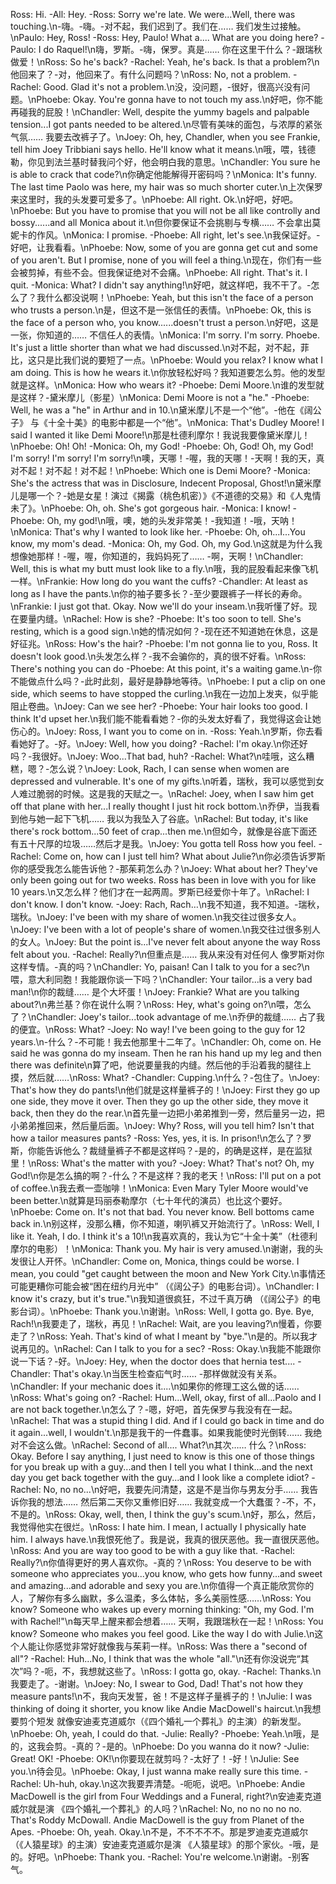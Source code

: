 Ross: Hi. -All: Hey. -Ross: Sorry we're late. We were...Well, there was touching.\n-嗨。-嗨。-对不起，我们迟到了。我们在…… 我们发生过接触。\nPaulo: Hey, Ross! -Ross: Hey, Paulo! What a.... What are you doing here? -Paulo: I do Raquel!\n嗨，罗斯。-嗨，保罗。真是…… 你在这里干什么？-跟瑞秋做爱！\nRoss: So he's back? -Rachel: Yeah, he's back. Is that a problem?\n他回来了？-对，他回来了。有什么问题吗？\nRoss: No, not a problem. -Rachel: Good. Glad it's not a problem.\n没，没问题，-很好，很高兴没有问题。\nPhoebe: Okay. You're gonna have to not touch my ass.\n好吧，你不能再碰我的屁股！\nChandler: Well, despite the yummy bagels and palpable tension...I got pants needed to be altered.\n尽管有美味的面包，与浓厚的紧张气氛…… 我要去改裤子了。\nJoey: Oh, hey, Chandler, when you see Frankie, tell him Joey Tribbiani says hello. He'll know what it means.\n哦，喂，钱德勒，你见到法兰基时替我问个好，他会明白我的意思。\nChandler: You sure he is able to crack that code?\n你确定他能解得开密码吗？\nMonica: It's funny. The last time Paolo was here, my hair was so much shorter cuter.\n上次保罗来这里时，我的头发要可爱多了。\nPhoebe: All right. Ok.\n好吧，好吧。\nPhoebe: But you have to promise that you will not be all like controlly and bossy......and all Monica about it.\n但你要保证不会挑剔与专横…… 不会拿出莫妮卡的作风。\nMonica: I promise. -Phoebe: All right, let's see.\n我保证好。-好吧，让我看看。\nPhoebe: Now, some of you are gonna get cut and some of you aren't. But I promise, none of you will feel a thing.\n现在，你们有一些会被剪掉，有些不会。但我保证绝对不会痛。\nPhoebe: All right. That's it. I quit. -Monica: What? I didn't say anything!\n好吧，就这样吧，我不干了。-怎么了？我什么都没说啊！\nPhoebe: Yeah, but this isn't the face of a person who trusts a person.\n是，但这不是一张信任的表情。\nPhoebe: Ok, this is the face of a person who, you know......doesn't trust a person.\n好吧，这是一张，你知道的…… 不信任人的表情。\nMonica: I'm sorry. I'm sorry. Phoebe. It's just a little shorter than what we had discussed.\n对不起，对不起，菲比，这只是比我们说的要短了一点。\nPhoebe: Would you relax? I know what I am doing. This is how he wears it.\n你放轻松好吗？我知道要怎么剪。他的发型就是这样。\nMonica: How who wears it? -Phoebe: Demi Moore.\n谁的发型就是这样？-黛米摩儿（影星）\nMonica: Demi Moore is not a "he." -Phoebe: Well, he was a "he" in Arthur and in 10.\n黛米摩儿不是一个“他”。-他在《阔公子》 与《十全十美》的电影中都是一个“他”。\nMonica: That's Dudley Moore! I said I wanted it like Demi Moore!\n那是杜德利摩尔！我说我要像黛米摩儿！\nPhoebe: Oh! Oh! -Monica: Oh, my God! -Phoebe: Oh, God! Oh, my God! I'm sorry! I'm sorry! I'm sorry!\n噢，天哪！-喔，我的天哪！-天啊！我的天，真对不起！对不起！对不起！\nPhoebe: Which one is Demi Moore? -Monica: She's the actress that was in Disclosure, Indecent Proposal, Ghost!\n黛米摩儿是哪一个？-她是女星！演过《揭露（桃色机密）》《不道德的交易》和《人鬼情未了》。\nPhoebe: Oh, oh. She's got gorgeous hair. -Monica: I know! -Phoebe: Oh, my god!\n哦，噢，她的头发非常美！-我知道！-哦，天呐！\nMonica: That's why I wanted to look like her. -Phoebe: Oh, oh...I...You know, my mom's dead. -Monica: Oh, my God. Oh, my God.\n这就是为什么我想像她那样！-喔，喔，你知道的，我妈妈死了…… -啊，天啊！\nChandler: Well, this is what my butt must look like to a fly.\n哦，我的屁股看起来像飞机一样。\nFrankie: How long do you want the cuffs? -Chandler: At least as long as I have the pants.\n你的袖子要多长？-至少要跟裤子一样长的寿命。\nFrankie: I just got that. Okay. Now we'll do your inseam.\n我听懂了好。现在要量内缝。\nRachel: How is she? -Phoebe: It's too soon to tell. She's resting, which is a good sign.\n她的情况如何？-现在还不知道她在休息，这是好征兆。\nRoss: How's the hair? -Phoebe: I'm not gonna lie to you, Ross. It doesn't look good.\n头发怎么样？-我不会骗你的，真的很不好看。\nRoss: There's nothing you can do -Phoebe: At this point, it's a waiting game.\n-你不能做点什么吗？-此时此刻，最好是静静地等待。\nPhoebe: I put a clip on one side, which seems to have stopped the curling.\n我在一边加上发夹，似乎能阻止卷曲。\nJoey: Can we see her? -Phoebe: Your hair looks too good. I think It'd upset her.\n我们能不能看看她？-你的头发太好看了，我觉得这会让她伤心的。\nJoey: Ross, I want you to come on in. -Ross: Yeah.\n罗斯，你去看看她好了。-好。\nJoey: Well, how you doing? -Rachel: I'm okay.\n你还好吗？-我很好。\nJoey: Woo...That bad, huh? -Rachel: What?\n哇哦，这么糟糕，嗯？-怎么说？\nJoey: Look, Rach, I can sense when women are depressed and vulnerable. It's one of my gifts.\n听着，瑞秋，我可以感觉到女人难过脆弱的时候。这是我的天赋之一。\nRachel: Joey, when I saw him get off that plane with her...I really thought I just hit rock bottom.\n乔伊，当我看到他与她一起下飞机…… 我以为我坠入了谷底。\nRachel: But today, it's like there's rock bottom...50 feet of crap...then me.\n但如今，就像是谷底下面还有五十尺厚的垃圾……然后才是我。\nJoey: You gotta tell Ross how you feel. -Rachel: Come on, how can I just tell him? What about Julie?\n你必须告诉罗斯你的感受我怎么能告诉他？-那茱莉怎么办？\nJoey: What about her? They've only been going out for two weeks. Ross has been in love with you for like 10 years.\n又怎么样？他们才在一起两周。罗斯已经爱你十年了。\nRachel: I don't know. I don't know. -Joey: Rach, Rach…\n我不知道，我不知道。-瑞秋，瑞秋。\nJoey: I've been with my share of women.\n我交往过很多女人。\nJoey: I've been with a lot of people's share of women.\n我交往过很多别人的女人。\nJoey: But the point is...I've never felt about anyone the way Ross felt about you. -Rachel: Really?\n但重点是…… 我从来没有对任何人 像罗斯对你这样专情。-真的吗？\nChandler: Yo, paisan! Can I talk to you for a sec?\n喂，意大利同胞！我能跟你谈一下吗？\nChandler: Your tailor...is a very bad man!\n你的裁缝…… 是个大坏蛋！\nJoey: Frankie? What are you talking about?\n弗兰基？你在说什么啊？\nRoss: Hey, what's going on?\n喂，怎么了？\nChandler: Joey's tailor...took advantage of me.\n乔伊的裁缝…… 占了我的便宜。\nRoss: What? -Joey: No way! I've been going to the guy for 12 years.\n-什么？-不可能！我去他那里十二年了。\nChandler: Oh, come on. He said he was gonna do my inseam. Then he ran his hand up my leg and then there was definite\n算了吧，他说要量我的内缝。然后他的手沿着我的腿往上摸，然后就……\nRoss: What? -Chandler: Cupping.\n什么？-包住了。\nJoey: That's how they do pants!\n他们就是这样量裤子的！\nJoey: First they go up one side, they move it over. Then they go up the other side, they move it back, then they do the rear.\n首先量一边把小弟弟推到一旁，然后量另一边，把小弟弟推回来，然后量后面。\nJoey: Why? Ross, will you tell him? Isn't that how a tailor measures pants? -Ross: Yes, yes, it is. In prison!\n怎么了？罗斯，你能告诉他么？裁缝量裤子不都是这样吗？-是的，的确是这样，是在监狱里！\nRoss: What's the matter with you? -Joey: What? That's not? Oh, my God!\n你是怎么搞的啊？-什么？不是这样？我的老天！\nRoss: I'll put on a pot of coffee.\n我去煮一壶咖啡！\nMonica: Even Mary Tyler Moore would've been better.\n就算是玛丽泰勒摩尔（七十年代的演员）也比这个要好。\nPhoebe: Come on. It's not that bad. You never know. Bell bottoms came back in.\n别这样，没那么糟，你不知道，喇叭裤又开始流行了。\nRoss: Well, I like it. Yeah, I do. I think it's a 10!\n我喜欢真的，我认为它“十全十美”（杜德利摩尔的电影）！\nMonica: Thank you. My hair is very amused.\n谢谢，我的头发很让人开怀。\nChandler: Come on, Monica, things could be worse. I mean, you could "get caught between the moon and New York City.\n事情还可能更糟你可能会被“困在纽约月光中” （《阔公子》的电影台词）。\nChandler: I know it's crazy, but it's true."\n我知道很疯狂，不过千真万确 （《阔公子》的电影台词）。\nPhoebe: Thank you.\n谢谢。\nRoss: Well, I gotta go. Bye. Bye, Rach!\n我要走了，瑞秋，再见！\nRachel: Wait, are you leaving?\n慢着，你要走了？\nRoss: Yeah. That's kind of what I meant by "bye."\n是的。所以我才说再见的。\nRachel: Can I talk to you for a sec? -Ross: Okay.\n我能不能跟你说一下话？-好。\nJoey: Hey, when the doctor does that hernia test.... -Chandler: That's okay.\n当医生检查疝气时…… -那样做就没有关系。\nChandler: If your mechanic does it....\n如果你的修理工这么做的话……\nRoss: What's going on? -Rachel: Hum...Well, okay, first of all...Paolo and I are not back together.\n怎么了？-嗯，好吧，首先保罗与我没有在一起。\nRachel: That was a stupid thing I did. And if I could go back in time and do it again...well, I wouldn't.\n那是我干的一件蠢事。如果我能使时光倒转…… 我绝对不会这么做。\nRachel: Second of all.... What?\n其次…… 什么？\nRoss: Okay. Before I say anything, I just need to know is this one of those things for you break up with a guy...and then I tell you what I think...and the next day you get back together with the guy...and I look like a complete idiot? -Rachel: No, no no...\n好吧，我要先问清楚，这是不是当你与男友分手…… 我告诉你我的想法…… 然后第二天你又重修旧好…… 我就变成一个大蠢蛋？-不，不，不是的。\nRoss: Okay, well, then, I think the guy's scum.\n好，那么，然后，我觉得他实在很烂。\nRoss: I hate him. I mean, I actually I physically hate him. I always have.\n我恨死他了。我是说，我真的很厌恶他。我一直很厌恶他。\nRoss: And you are way too good to be with a guy like that. -Rachel: Really?\n你值得更好的男人喜欢你。-真的？\nRoss: You deserve to be with someone who appreciates you...you know, who gets how funny...and sweet and amazing...and adorable and sexy you are.\n你值得一个真正能欣赏你的人，了解你有多么幽默，多么温柔，多么体帖，多么美丽性感……\nRoss: You know? Someone who wakes up every morning thinking: "Oh, my God. I'm with Rachel!"\n每天早上醒来都会想着…… 天啊，我跟瑞秋在一起！\nRoss: You know? Someone who makes you feel good. Like the way I do with Julie.\n这个人能让你感觉非常好就像我与茱莉一样。\nRoss: Was there a "second of all"? -Rachel: Huh...No, I think that was the whole "all."\n还有你没说完“其次”吗？-呃，不，我想就这些了。\nRoss: I gotta go, okay. -Rachel: Thanks.\n我要走了。-谢谢。\nJoey: No, I swear to God, Dad! That's not how they measure pants!\n不，我向天发誓，爸！不是这样子量裤子的！\nJulie: I was thinking of doing it shorter, you know like Andie MacDowell's haircut.\n我想要剪个短发 就像安迪麦克道威尔（《四个婚礼一个葬礼》的主演）的新发型。\nPhoebe: Oh, yeah, I could do that. -Julie: Really? -Phoebe: Yeah.\n哦，是的，这我会剪。-真的？-是的。\nPhoebe: Do you wanna do it now? -Julie: Great! OK! -Phoebe: OK!\n你要现在就剪吗？-太好了！-好！\nJulie: See you.\n待会见。\nPhoebe: Okay, I just wanna make really sure this time. -Rachel: Uh-huh, okay.\n这次我要弄清楚。-呃呃，说吧。\nPhoebe: Andie MacDowell is the girl from Four Weddings and a Funeral, right?\n安迪麦克道威尔就是演 《四个婚礼一个葬礼》的人吗？\nRachel: No, no no no no no. That's Roddy McDowall. Andie MacDowell is the guy from Planet of the Apes. -Phoebe: Oh, yeah. Okay.\n不是，不不不不不。那是罗迪麦克道威尔（《人猿星球》的主演）安迪麦克道威尔是演 《人猿星球》的那个家伙。-哦，是的。好吧。\nPhoebe: Thank you. -Rachel: You're welcome.\n谢谢。-别客气。
        